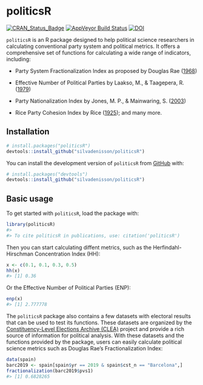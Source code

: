 
<!-- README.md is generated from README.Rmd. Please edit that file -->

# politicsR

<!-- badges: start -->

[![CRAN_Status_Badge](http://www.r-pkg.org/badges/version/politicsR)](https://cran.r-project.org/package=politicsR)
[![AppVeyor Build
Status](https://ci.appveyor.com/api/projects/status/3xp80q2vnwfxwhif/branch/main?svg=true)](https://ci.appveyor.com/project/silvadenisson/politicsr/branch/main)
[![DOI](https://zenodo.org/badge/597187661.svg)](https://zenodo.org/badge/latestdoi/597187661)

<!-- badges: end -->

`politicsR` is an R package designed to help political science
researchers in calculating conventional party system and political
metrics. It offers a comprehensive set of functions for calculating a
wide range of indicators, including:

-   Party System Fractionalization Index as proposed by Douglas Rae
    ([1968](https://journals.sagepub.com/doi/abs/10.1177/001041406800100305?journalCode=cpsa))

-   Effective Number of Political Parties by Laakso, M., & Taagepera, R.
    ([1979](https://journals.sagepub.com/doi/abs/10.1177/001041407901200101?journalCode=cpsa))

-   Party Nationalization Index by Jones, M. P., & Mainwaring, S.
    ([2003](https://journals.sagepub.com/doi/abs/10.1177/13540688030092002?journalCode=ppqa))

-   Rice Party Cohesion Index by Rice
    ([1925](https://www.jstor.org/stable/2142407)); and many more.

## Installation

``` r
# install.packages("politicsR")
devtools::install_github("silvadenisson/politicsR")
```

You can install the development version of `politicsR` from
[GitHub](https://github.com/) with:

``` r
# install.packages("devtools")
devtools::install_github("silvadenisson/politicsR")
```

## Basic usage

To get started with `politicsR`, load the package with:

``` r
library(politicsR)
#> 
#> To cite politicsR in publications, use: citation('politicsR')
```

Then you can start calculating diffent metrics, such as the
Herfindahl-Hirschman Concentration Index (HH):

``` r
x <- c(0.1, 0.1, 0.3, 0.5)
hh(x)
#> [1] 0.36
```

Or the Effective Number of Political Parties (ENP):

``` r
enp(x)
#> [1] 2.777778
```

The `politicsR` package also contains a few datasets with electoral
results that can be used to test its functions. These datasets are
organized by the [Constituency-Level Elections Archive
(CLEA)](https://electiondataarchive.org/) project and provide a rich
source of information for political analysis. With these datasets and
the functions provided by the package, users can easily calculate
political science metrics such as Douglas Rae’s Fractionalization Index:

``` r
data(spain)
barc2019 <- spain[spain$yr == 2019 & spain$cst_n == "Barcelona",]
fractionalization(barc2019$pvs1)
#> [1] 0.6828265
```
